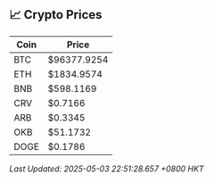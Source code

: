 ## 📈 Crypto Prices

| Coin | Price |
| ---- | ----- |
| BTC | $96377.9254 |
| ETH | $1834.9574 |
| BNB | $598.1169 |
| CRV | $0.7166 |
| ARB | $0.3345 |
| OKB | $51.1732 |
| DOGE | $0.1786 |

_Last Updated: 2025-05-03 22:51:28.657 +0800 HKT_